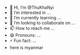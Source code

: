 - 👋 Hi, I’m @ThuKhaNyi
- 👀 I’m interested in ...
- 🌱 I’m currently learning ...
- 💞️ I’m looking to collaborate on ...
- 📫 How to reach me ...
- 😄 Pronouns: ...
- ⚡ Fun fact: ...
-    here is myanmar
<!---
ThuKhaNyi/ThuKhaNyi is a ✨ special ✨ repository because its `README.md` (this file) appears on your GitHub profile.
You can click the Preview link to take a look at your changes.
--->

